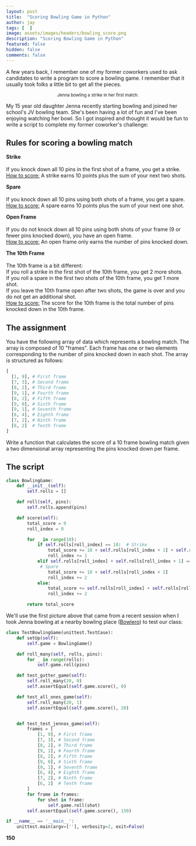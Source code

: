 ```yaml
---
layout: post
title:  "Scoring Bowling Game in Python"
author: jay
tags: [  ] 
image: assets/images/headers/bowling_score.png
description: "Scoring Bowling Game in Python"
featured: false
hidden: false
comments: false
---
```


<p>A few years back, I remember one of my former coworkers used to ask candidates to write a program to score a bowling game. I remember that it usually took folks a little bit to get all the pieces.</p>

<p style="text-align: center;">
<img src="{{ site.baseurl }}/assets/images/2023_review/jenna_bowling.png" alt="" /><br/>
<small>Jenna bowling a strike in her first match.</small></p>

<p>My 15 year old daughter Jenna recently starting bowling and joined her school's JV bowling team. She's been having a lot of fun and I've been enjoying watching her bowl. So I got inspired and thought it would be fun to write a script to complete my former coworker's challenge:</p>

<h2>Rules for scoring a bowling match</h2>
<p><b>Strike</b><br>
<br>
If you knock down all 10 pins in the first shot of a frame, you get a strike.<br>
<u>How to score:</u> A strike earns 10 points plus the sum of your next two shots.</p>

<p><b>Spare</b><br>
<br>
If you knock down all 10 pins using both shots of a frame, you get a spare.<br>
<u>How to score:</u> A spare earns 10 points plus the sum of your next one shot.</p>

<p><b>Open Frame</b><br>
<br>
If you do not knock down all 10 pins using both shots of your frame (9 or fewer pins knocked down), you have an open frame.<br>
<u>How to score:</u> An open frame only earns the number of pins knocked down.</p>

<p><b>The 10th Frame</b><br>
<br>
The 10th frame is a bit different:<br>
If you roll a strike in the first shot of the 10th frame, you get 2 more shots.<br>
If you roll a spare in the first two shots of the 10th frame, you get 1 more shot.<br>
If you leave the 10th frame open after two shots, the game is over and you do not get an additional shot.<br>
<u>How to score:</u> The score for the 10th frame is the total number of pins knocked down in the 10th frame.</p>


<h2>The assignment</h2>

You have the following array of data which represents a bowling match. The array is composed of 10 "frames". Each frame has one or two elements corresponding to the number of pins knocked down in each shot. The array is structured as follows:

```python
[
  [1, 9], # First frame
  [7, 3], # Second frame
  [8, 2], # Third frame
  [9, 1], # Fourth frame
  [8, 2], # Fifth frame
  [9, 0], # Sixth frame
  [9, 1], # Seventh frame
  [6, 4], # Eighth frame
  [7, 2], # Ninth frame
  [6, 2]  # Tenth frame
]
```

<p>Write a function that calculates the score of a 10 frame bowling match given a two dimensional array representing the pins knocked down per frame.</p>

<h2>The script</h2>

```python
class BowlingGame:
    def __init__(self):
        self.rolls = []

    def roll(self, pins):
        self.rolls.append(pins)

    def score(self):
        total_score = 0
        roll_index = 0

        for _ in range(10):
            if self.rolls[roll_index] == 10:  # Strike
                total_score += 10 + self.rolls[roll_index + 1] + self.rolls[roll_index + 2]
                roll_index += 1
            elif self.rolls[roll_index] + self.rolls[roll_index + 1] == 10: 
             # Spare
                total_score += 10 + self.rolls[roll_index + 2]
                roll_index += 2
            else:
                total_score += self.rolls[roll_index] + self.rolls[roll_index + 1]
                roll_index += 2

        return total_score
```
<p>We'll use the first picture above that came from a recent session when I took Jenna bowling at a nearby bowling place (<a href="https://bowlero.com/location/bowlero-fair-lawn" target="_blank">Bowlero</a>) to test our class:</p>

```python
class TestBowlingGame(unittest.TestCase):
    def setUp(self):
        self.game = BowlingGame()

    def roll_many(self, rolls, pins):
        for _ in range(rolls):
            self.game.roll(pins)

    def test_gutter_game(self):
        self.roll_many(20, 0)
        self.assertEqual(self.game.score(), 0)

    def test_all_ones_game(self):
        self.roll_many(20, 1)
        self.assertEqual(self.game.score(), 20)


    def test_test_jennas_game(self):
        frames = [
            [1, 9], # First frame
            [7, 3], # Second frame
            [8, 2], # Third frame
            [9, 1], # Fourth frame
            [8, 2], # Fifth frame
            [9, 0], # Sixth frame
            [9, 1], # Seventh frame
            [6, 4], # Eighth frame
            [7, 2], # Ninth frame
            [6, 2]  # Tenth frame
        ]
        for frame in frames:
            for shot in frame:
                self.game.roll(shot)
        self.assertEqual(self.game.score(), 150)

if __name__ == '__main__':
    unittest.main(argv=[''], verbosity=2, exit=False)

```

<p><b>150</b></p>